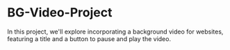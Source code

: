 # BG-Video-Project
In this project, we'll explore incorporating a background video for websites, featuring a title and a button to pause and play the video. 
